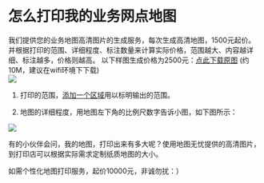 # 怎么打印我的业务网点地图

我们提供您的业务地图高清图片的生成服务，每次生成高清地图，1500元起价。并根据打印的范围、详细程度、标注数量来计算实际价格，范围越大、内容越详细、标注越多，价格则越高。
以下样图生成价格为2500元：[点此下载原图](https://pic.dituwuyou.com/map%2Fpicture%2F%E5%8C%97%E4%BA%AC%E5%85%AD%E7%8E%AF%E5%8C%BA%E5%9F%9F%E6%9F%90%E4%B8%9A%E5%8A%A1%E7%BD%91%E7%82%B9%E5%88%86%E5%B8%83.png) (约10M，建议在wifi环境下下载)  
![](https://pic.dituwuyou.com/map%2Fpicture%2FoutputMap.jpg)

1. 打印的范围，[添加一个区域](/draw-region.html)用以标明输出的范围。

2. 地图的详细程度，用地图左下角的比例尺数字告诉小图，如下图所示：

![](https://pic.dituwuyou.com/map%2Fpicture%2Fscale.png)

有的小伙伴会问，我的地图，打印出来有多大呢？使用地图无忧提供的高清图片，到打印店可以根据实际需求定制纸质地图的大小。

如需个性化地图打印服务，起价10000元，非诚勿扰：）

